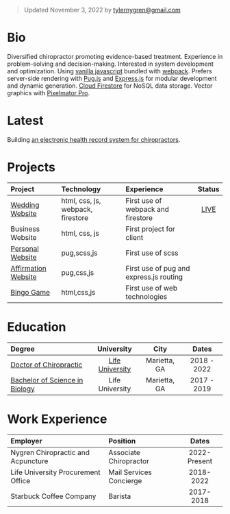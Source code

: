 > Updated November 3, 2022 by [tylernygren@gmail.com](mailto:tylernygren@gmail.com)

# Bio

Diversified chiropractor promoting evidence-based treatment. Experience in problem-solving and decision-making. Interested in system development and optimization. Using [vanilla javascript](http://vanilla-js.com/) bundled with [webpack](https://webpack.js.org/). Prefers server-side rendering with [Pug.js](https://pugjs.org/api/getting-started.html) and [Express.js](https://expressjs.com/) for modular development and dynamic generation. [Cloud Firestore](https://firebase.google.com/products/firestore) for NoSQL data storage. Vector graphics with [Pixelmator Pro](https://www.pixelmator.com/pro/).

# Latest

Building [an electronic health record system for chiropractors](https://github.com/tylernygrendc/praktiki).

# Projects

|Project|Technology|Experience|Status|
|:---|:---|:---|:---:|
|[Wedding Website](https://github.com/tylernygrendc/wedding)|html, css, js, webpack, firestore|First use of webpack and firestore|[LIVE](www.nygrenfamily.info)|
|Business Website|html, css, js|First project for client||
|[Personal Website](https://github.com/tylernygrendc/bio)|pug,scss,js|First use of scss||
|[Affirmation Website](https://github.com/tylernygrendc/hibarbora)|pug,css,js|First use of pug and express.js routing||
|[Bingo Game](https://github.com/tylernygrendc/assemblybingo)|html,css,js|First use of web technologies||

# Education

|Degree|University|City|Dates|
|:---|:---:|:---:|:---:|
|[Doctor of Chiropractic](https://www.life.edu/academic-pages/chiropractic-program/chiropractic-curriculum/)|[Life University](https://goo.gl/maps/nvUv8ZGn8GWKfDTB9)|Marietta, GA|2018 - 2022|
|[Bachelor of Science in Biology](https://catalog.life.edu/preview_program.php?catoid=26&poid=776)|Life University|Marietta, GA|2017 - 2019|

# Work Experience

|Employer|Position|Dates|
|:---|:---|:---:|
|Nygren Chiropractic and Acpuncture|Associate Chiropractor|2022-Present|
|Life University Procurement Office|Mail Services Concierge|2018-2022|
|Starbuck Coffee Company|Barista|2017-2018|

